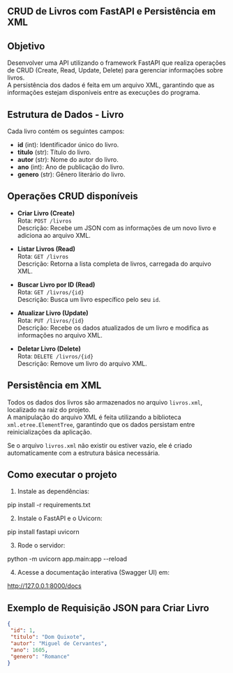 ## CRUD de Livros com FastAPI e Persistência em XML

## Objetivo
Desenvolver uma API utilizando o framework FastAPI que realiza operações de CRUD (Create, Read, Update, Delete) para gerenciar informações sobre livros.  
A persistência dos dados é feita em um arquivo XML, garantindo que as informações estejam disponíveis entre as execuções do programa.

## Estrutura de Dados - Livro
Cada livro contém os seguintes campos:
- **id** (int): Identificador único do livro.
- **titulo** (str): Título do livro.
- **autor** (str): Nome do autor do livro.
- **ano** (int): Ano de publicação do livro.
- **genero** (str): Gênero literário do livro.

## Operações CRUD disponíveis

- **Criar Livro (Create)**  
  Rota: `POST /livros`  
  Descrição: Recebe um JSON com as informações de um novo livro e adiciona ao arquivo XML.

- **Listar Livros (Read)**  
  Rota: `GET /livros`  
  Descrição: Retorna a lista completa de livros, carregada do arquivo XML.

- **Buscar Livro por ID (Read)**  
  Rota: `GET /livros/{id}`  
  Descrição: Busca um livro específico pelo seu `id`.

- **Atualizar Livro (Update)**  
  Rota: `PUT /livros/{id}`  
  Descrição: Recebe os dados atualizados de um livro e modifica as informações no arquivo XML.

- **Deletar Livro (Delete)**  
  Rota: `DELETE /livros/{id}`  
  Descrição: Remove um livro do arquivo XML.

## Persistência em XML
Todos os dados dos livros são armazenados no arquivo `livros.xml`, localizado na raiz do projeto.  
A manipulação do arquivo XML é feita utilizando a biblioteca `xml.etree.ElementTree`, garantindo que os dados persistam entre reinicializações da aplicação.

Se o arquivo `livros.xml` não existir ou estiver vazio, ele é criado automaticamente com a estrutura básica necessária.

## Como executar o projeto

1. Instale as dependências:

pip install -r requirements.txt

2. Instale o FastAPI e o Uvicorn: 

pip install fastapi uvicorn

3. Rode o servidor:

python -m uvicorn app.main:app --reload

4. Acesse a documentação interativa (Swagger UI) em:

http://127.0.0.1:8000/docs

## Exemplo de Requisição JSON para Criar Livro

```json
{
 "id": 1,
 "titulo": "Dom Quixote",
 "autor": "Miguel de Cervantes",
 "ano": 1605,
 "genero": "Romance"
}

